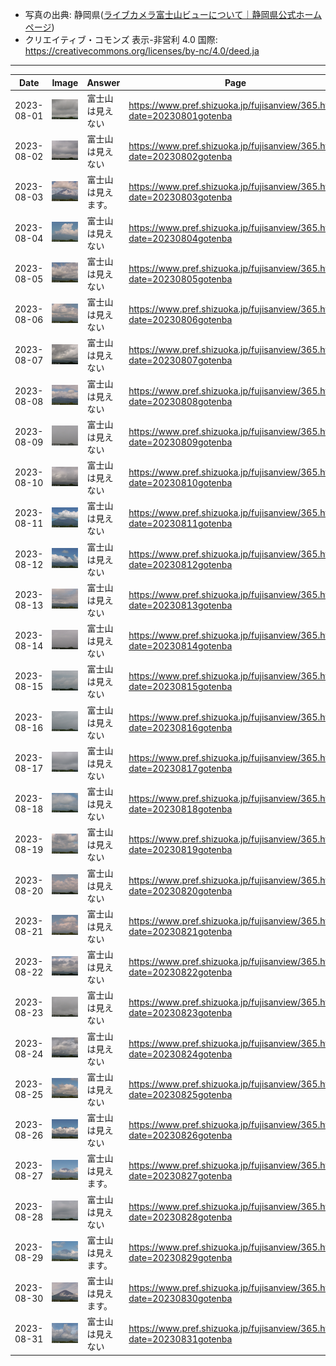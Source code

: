 - 写真の出典: 静岡県([ライブカメラ富士山ビューについて｜静岡県公式ホームページ](https://www.pref.shizuoka.jp/fujisanview/1044916.html))
- クリエイティブ・コモンズ 表示-非営利 4.0 国際: https://creativecommons.org/licenses/by-nc/4.0/deed.ja
---
| Date | Image | Answer | Page |
| --- | --- | --- | --- |
| 2023-08-01 | ![](../images/20230801.jpeg) |  富士山は見えない  | https://www.pref.shizuoka.jp/fujisanview/365.html?date=20230801gotenba |
| 2023-08-02 | ![](../images/20230802.jpeg) |  富士山は見えない  | https://www.pref.shizuoka.jp/fujisanview/365.html?date=20230802gotenba |
| 2023-08-03 | ![](../images/20230803.jpeg) |  富士山は見えます。  | https://www.pref.shizuoka.jp/fujisanview/365.html?date=20230803gotenba |
| 2023-08-04 | ![](../images/20230804.jpeg) |  富士山は見えない  | https://www.pref.shizuoka.jp/fujisanview/365.html?date=20230804gotenba |
| 2023-08-05 | ![](../images/20230805.jpeg) |  富士山は見えない  | https://www.pref.shizuoka.jp/fujisanview/365.html?date=20230805gotenba |
| 2023-08-06 | ![](../images/20230806.jpeg) |  富士山は見えない  | https://www.pref.shizuoka.jp/fujisanview/365.html?date=20230806gotenba |
| 2023-08-07 | ![](../images/20230807.jpeg) |  富士山は見えない  | https://www.pref.shizuoka.jp/fujisanview/365.html?date=20230807gotenba |
| 2023-08-08 | ![](../images/20230808.jpeg) |  富士山は見えない  | https://www.pref.shizuoka.jp/fujisanview/365.html?date=20230808gotenba |
| 2023-08-09 | ![](../images/20230809.jpeg) |  富士山は見えない  | https://www.pref.shizuoka.jp/fujisanview/365.html?date=20230809gotenba |
| 2023-08-10 | ![](../images/20230810.jpeg) |  富士山は見えない  | https://www.pref.shizuoka.jp/fujisanview/365.html?date=20230810gotenba |
| 2023-08-11 | ![](../images/20230811.jpeg) |  富士山は見えない  | https://www.pref.shizuoka.jp/fujisanview/365.html?date=20230811gotenba |
| 2023-08-12 | ![](../images/20230812.jpeg) |  富士山は見えない  | https://www.pref.shizuoka.jp/fujisanview/365.html?date=20230812gotenba |
| 2023-08-13 | ![](../images/20230813.jpeg) |  富士山は見えない  | https://www.pref.shizuoka.jp/fujisanview/365.html?date=20230813gotenba |
| 2023-08-14 | ![](../images/20230814.jpeg) |  富士山は見えない  | https://www.pref.shizuoka.jp/fujisanview/365.html?date=20230814gotenba |
| 2023-08-15 | ![](../images/20230815.jpeg) |  富士山は見えない  | https://www.pref.shizuoka.jp/fujisanview/365.html?date=20230815gotenba |
| 2023-08-16 | ![](../images/20230816.jpeg) |  富士山は見えない  | https://www.pref.shizuoka.jp/fujisanview/365.html?date=20230816gotenba |
| 2023-08-17 | ![](../images/20230817.jpeg) |  富士山は見えない  | https://www.pref.shizuoka.jp/fujisanview/365.html?date=20230817gotenba |
| 2023-08-18 | ![](../images/20230818.jpeg) |  富士山は見えない  | https://www.pref.shizuoka.jp/fujisanview/365.html?date=20230818gotenba |
| 2023-08-19 | ![](../images/20230819.jpeg) |  富士山は見えない  | https://www.pref.shizuoka.jp/fujisanview/365.html?date=20230819gotenba |
| 2023-08-20 | ![](../images/20230820.jpeg) |  富士山は見えない  | https://www.pref.shizuoka.jp/fujisanview/365.html?date=20230820gotenba |
| 2023-08-21 | ![](../images/20230821.jpeg) |  富士山は見えない  | https://www.pref.shizuoka.jp/fujisanview/365.html?date=20230821gotenba |
| 2023-08-22 | ![](../images/20230822.jpeg) |  富士山は見えない  | https://www.pref.shizuoka.jp/fujisanview/365.html?date=20230822gotenba |
| 2023-08-23 | ![](../images/20230823.jpeg) |  富士山は見えない  | https://www.pref.shizuoka.jp/fujisanview/365.html?date=20230823gotenba |
| 2023-08-24 | ![](../images/20230824.jpeg) |  富士山は見えない  | https://www.pref.shizuoka.jp/fujisanview/365.html?date=20230824gotenba |
| 2023-08-25 | ![](../images/20230825.jpeg) |  富士山は見えない  | https://www.pref.shizuoka.jp/fujisanview/365.html?date=20230825gotenba |
| 2023-08-26 | ![](../images/20230826.jpeg) |  富士山は見えない  | https://www.pref.shizuoka.jp/fujisanview/365.html?date=20230826gotenba |
| 2023-08-27 | ![](../images/20230827.jpeg) |  富士山は見えます。  | https://www.pref.shizuoka.jp/fujisanview/365.html?date=20230827gotenba |
| 2023-08-28 | ![](../images/20230828.jpeg) |  富士山は見えない  | https://www.pref.shizuoka.jp/fujisanview/365.html?date=20230828gotenba |
| 2023-08-29 | ![](../images/20230829.jpeg) |  富士山は見えます。  | https://www.pref.shizuoka.jp/fujisanview/365.html?date=20230829gotenba |
| 2023-08-30 | ![](../images/20230830.jpeg) |  富士山は見えます。  | https://www.pref.shizuoka.jp/fujisanview/365.html?date=20230830gotenba |
| 2023-08-31 | ![](../images/20230831.jpeg) |  富士山は見えない  | https://www.pref.shizuoka.jp/fujisanview/365.html?date=20230831gotenba |
